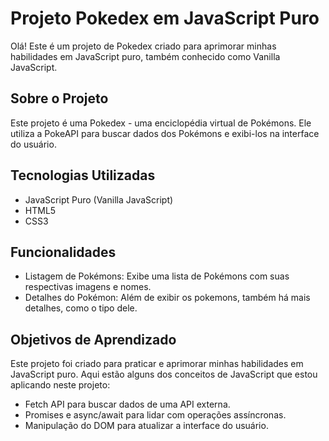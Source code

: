 # Projeto Pokedex em JavaScript Puro

Olá! Este é um projeto de Pokedex criado para aprimorar minhas habilidades em JavaScript puro, também conhecido como Vanilla JavaScript. 

## Sobre o Projeto

Este projeto é uma Pokedex - uma enciclopédia virtual de Pokémons. Ele utiliza a PokeAPI para buscar dados dos Pokémons e exibi-los na interface do usuário.

## Tecnologias Utilizadas

- JavaScript Puro (Vanilla JavaScript)
- HTML5
- CSS3

## Funcionalidades

- Listagem de Pokémons: Exibe uma lista de Pokémons com suas respectivas imagens e nomes.
- Detalhes do Pokémon: Além de exibir os pokemons, também há mais detalhes, como o tipo dele.

## Objetivos de Aprendizado

Este projeto foi criado para praticar e aprimorar minhas habilidades em JavaScript puro. Aqui estão alguns dos conceitos de JavaScript que estou aplicando neste projeto:

- Fetch API para buscar dados de uma API externa.
- Promises e async/await para lidar com operações assíncronas.
- Manipulação do DOM para atualizar a interface do usuário.
